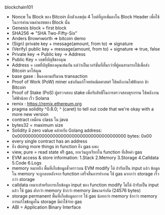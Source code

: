 blockchain101

- Nonce ใน Block ของ Bitcoin คือตัวเลขสุ่ม 4 ไบต์ที่ถูกเพิ่มลงใน Block Header เพื่อใช้ในการคำนวณค่าแฮชของ Block นั้น
- Genesis block = first block
- SHA256 => "SHA Two-Fifty-Six"
- Anders Brownworth => bitcoin demo
- (Sign) private key + message(amount, from to) => signature
- (Verify) public key + message(amount, from to) + signature => true, false
- Private key -> Public key -> Address
- Public Key = เลขที่บัญชีของคุณ
- Address = เลขที่บัญชีของคุณเช่นกัน แต่ว่าเป็นเวอร์ชั่นที่สั้นกว่าที่ผู้คนสามารถใช้เพื่อส่ง Bitcoin มาให้คุณ
- base gase : ขึ้นลงตามปริมาณ transaction
- Proof of Work (PoW)
    miner แข่งกันแก้โจทย์คณิตศาสตร์
    ใช้พลังงานไฟฟ้ามาก
    ช้า
    Bitcoin
- Proof of Stake (PoS)
    ผู้ตรวจสอบ stake เพื่อรับสิทธิ์ในการตรวจสอบธุรกรรม
    ใช้พลังงานไฟฟ้าน้อย
    เร็ว
    Solana
- remix : https://remix.ethereum.org
- pragma solidity ^0.8.0; 
    ^ (caret) to tell out code that we're okay with a more new version
- contract เหมือน class ใน java
- bytes32 = maximum size
- Solidity มี zero value คล้ายกับ Golang
    address: 0x0000000000000000000000000000000000000000
    bytes: 0x00
- every single contract has an address
- ยิ่ง doing more things in function ยิ่ง gas แพง
- view, pure = read state ฟรี gas, ยกเว้นถูกเรียกใน function ที่เสียค่า gas
- EVM access & store information:
    1.Stack
    2.Memory
    3.Storage
    4.Calldata
    5.Code
    6.Logs
- memory หมายถึง พื้นที่เก็บข้อมูลชั่วคราวบน EVM
    modify ได้ ถ้ารับเป็น input แล้ว
    ข้อมูลใน memory จะถูกลบหลังจาก function เสร็จสิ้นการทำงาน
    ใช้ gas มากกว่า storage
    เร็วกว่า storage
- calldata
    เหมาะสำหรับการเก็บข้อมูล input ของ function
    modify ไม่ได้ ถ้ารับเป็น input แล้ว
    ใช้ gas ต่ำกว่า memory
    ช้ากว่า memory
    มีขนาดจำกัด (24576 bytes)
- storage
    permanent พื้นที่เก็บข้อมูลถาวร
    ใช้ gas น้อยกว่า memory
    ช้ากว่า memory
    การแก้ไขข้อมูลใน storage มีค่าใช้จ่าย gas
- ABI = Application Binary Interface